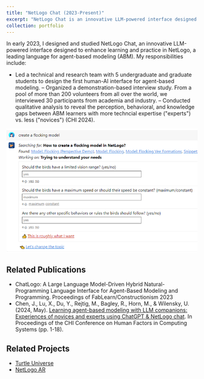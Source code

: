 ```yaml
---
title: "NetLogo Chat (2023-Present)"
excerpt: "NetLogo Chat is an innovative LLM-powered interface designed to enhance learning and practice in NetLogo, a leading language for agent-based modeling (ABM). ABM simulates complex systems using simple rules applied to agents, with applications in fields like disease spread and ecology. Unlike general-purpose LLM tools, NetLogo Chat addresses ABM’s unique challenges by aligning conceptual designs, code, and real-world phenomena. Built on constructionist learning principles, it empowers users to create meaningful models while integrating authoritative sources, supporting troubleshooting, and fostering human-AI collaboration within the NetLogo IDE. <br/><br/><img src='/images/netlogo-chat/asking-questions-back.png' width='600'>"
collection: portfolio
---
```


In early 2023, I designed and studied NetLogo Chat, an innovative LLM-powered interface designed to enhance learning and practice in NetLogo, a leading language for agent-based modeling (ABM). My responsibilities include:
- Led a technical and research team with 5 undergraduate and graduate students to design the first human-AI interface for agent-based modeling. 
– Organized a demonstration-based interview study. From a pool of more than 200 volunteers from all over the world, we interviewed 30 participants from academia and industry. 
– Conducted qualitative analysis to reveal the perception, behavioral, and knowledge gaps between ABM learners with more techncial expertise ("experts") vs. less ("novices") (CHI 2024).

![NetLogo Chat's interface that asks questions back.](/images/netlogo-chat/asking-questions-back.png)

## Related Publications
- ChatLogo: A Large Language Model-Driven Hybrid Natural-Programming Language Interface for Agent-Based Modeling and Programming. Proceedings of FabLearn/Constructionism 2023
- Chen, J., Lu, X., Du, Y., Rejtig, M., Bagley, R., Horn, M., & Wilensky, U. (2024, May). [Learning agent-based modeling with LLM companions: Experiences of novices and experts using ChatGPT & NetLogo chat](/publications/2024-chat/). In Proceedings of the CHI Conference on Human Factors in Computing Systems (pp. 1-18).

## Related Projects
- [Turtle Universe](/portfolio/turtle-universe/)
- [NetLogo AR](/portfolio/netlogo-ar/)